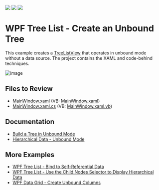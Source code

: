 <!-- default badges list -->
![](https://img.shields.io/endpoint?url=https://codecentral.devexpress.com/api/v1/VersionRange/128651936/21.1.5%2B)
[![](https://img.shields.io/badge/Open_in_DevExpress_Support_Center-FF7200?style=flat-square&logo=DevExpress&logoColor=white)](https://supportcenter.devexpress.com/ticket/details/E3128)
[![](https://img.shields.io/badge/📖_How_to_use_DevExpress_Examples-e9f6fc?style=flat-square)](https://docs.devexpress.com/GeneralInformation/403183)
<!-- default badges end -->

# WPF Tree List - Create an Unbound Tree

This example creates a [TreeListView](https://docs.devexpress.com/WPF/DevExpress.Xpf.Grid.TreeListView) that operates in unbound mode without a data source. The project contains the XAML and code-behind techniques.

![image](https://user-images.githubusercontent.com/65009440/193550556-783ac312-16c5-4e48-8c75-ca4465297104.png)

## Files to Review

* [MainWindow.xaml](./CS/TreeListView_UnboundMode/MainWindow.xaml) (VB: [MainWindow.xaml](./VB/TreeListView_UnboundMode/MainWindow.xaml))
* [MainWindow.xaml.cs](./CS/TreeListView_UnboundMode/MainWindow.xaml.cs) (VB: [MainWindow.xaml.vb](./VB/TreeListView_UnboundMode/MainWindow.xaml.vb))

## Documentation

* [Build a Tree in Unbound Mode](https://docs.devexpress.com/WPF/9936/controls-and-libraries/tree-list/getting-started/lesson-2-build-a-tree-in-unbound-mode)
* [Hierarchical Data - Unbound Mode](https://docs.devexpress.com/WPF/9567/controls-and-libraries/data-grid/display-hierarchical-data/unbound-mode)

## More Examples

* [WPF Tree List - Bind to Self-Referential Data](https://github.com/DevExpress-Examples/wpf-treelist-bind-to-self-referential-data)
* [WPF Tree List - Use the Child Nodes Selector to Display Hierarchical Data](https://github.com/DevExpress-Examples/wpf-treelist-use-child-nodes-selector-to-display-hierarchical-data)
* [WPF Data Grid - Create Unbound Columns](https://github.com/DevExpress-Examples/how-to-create-unbound-columns-e1503)
